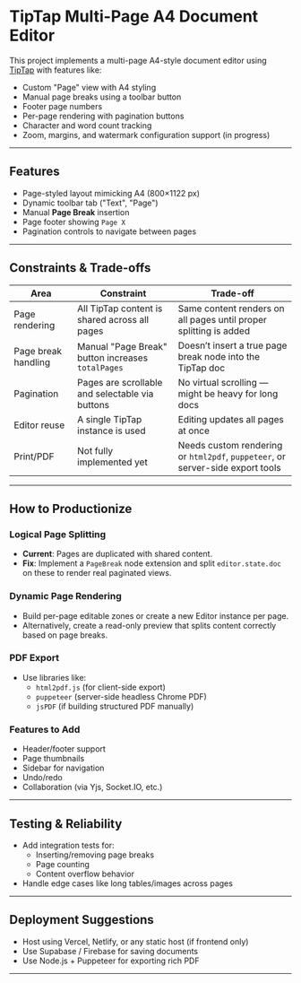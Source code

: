 #  TipTap Multi-Page A4 Document Editor

This project implements a multi-page A4-style document editor using [TipTap](https://tiptap.dev/) with features like:

- Custom "Page" view with A4 styling
- Manual page breaks using a toolbar button
- Footer page numbers
- Per-page rendering with pagination buttons
- Character and word count tracking
- Zoom, margins, and watermark configuration support (in progress)

---

##  Features

- Page-styled layout mimicking A4 (800×1122 px)
- Dynamic toolbar tab ("Text", "Page")
- Manual **Page Break** insertion
- Page footer showing `Page X`
- Pagination controls to navigate between pages

---

##  Constraints & Trade-offs

| Area | Constraint | Trade-off |
|------|------------|-----------|
| Page rendering | All TipTap content is shared across all pages | Same content renders on all pages until proper splitting is added |
| Page break handling | Manual "Page Break" button increases `totalPages` | Doesn’t insert a true page break node into the TipTap doc |
| Pagination | Pages are scrollable and selectable via buttons | No virtual scrolling — might be heavy for long docs |
| Editor reuse | A single TipTap instance is used | Editing updates all pages at once |
| Print/PDF | Not fully implemented yet | Needs custom rendering or `html2pdf`, `puppeteer`, or server-side export tools |

---

##  How to Productionize

### Logical Page Splitting
- **Current**: Pages are duplicated with shared content.
- **Fix**: Implement a `PageBreak` node extension and split `editor.state.doc` on these to render real paginated views.

###  Dynamic Page Rendering
- Build per-page editable zones or create a new Editor instance per page.
- Alternatively, create a read-only preview that splits content correctly based on page breaks.

###  PDF Export
- Use libraries like:
  - `html2pdf.js` (for client-side export)
  - `puppeteer` (server-side headless Chrome PDF)
  - `jsPDF` (if building structured PDF manually)

### Features to Add
- Header/footer support
- Page thumbnails
- Sidebar for navigation
- Undo/redo
- Collaboration (via Yjs, Socket.IO, etc.)

---

## Testing & Reliability

- Add integration tests for:
  - Inserting/removing page breaks
  - Page counting
  - Content overflow behavior
- Handle edge cases like long tables/images across pages

---

## Deployment Suggestions

- Host using Vercel, Netlify, or any static host (if frontend only)
- Use Supabase / Firebase for saving documents
- Use Node.js + Puppeteer for exporting rich PDF

---


